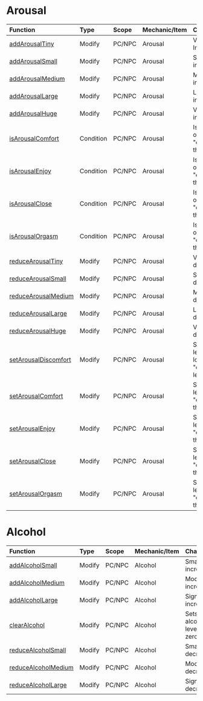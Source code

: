 # Arousal

| Function | Type | Scope | Mechanic/Item | Change | Parameters | Returns |
| :------- | :--- | :---- | :------------ | :----- | :---- | :---- |
| [addArousalTiny](Context-Objects#addarousaltiny-void) | Modify | PC/NPC | Arousal | Very small Increase | None  | Void |
| [addArousalSmall](Context-Objects#addarousalsmall-void) | Modify | PC/NPC | Arousal | Small increase | None  | Void |
| [addArousalMedium](Context-Objects#addarousalmedium-void) | Modify | PC/NPC | Arousal | Moderate increase | None  | Void |
| [addArousalLarge](Context-Objects#addarousallarge-void) | Modify | PC/NPC | Arousal | Large increase | None  | Void |
| [addArousalHuge](Context-Objects#addarousalhuge-void) | Modify | PC/NPC | Arousal | Very large increase | None  | Void |
| [isArousalComfort](Context-Objects#isarousalcomfort-void) | Condition | PC/NPC | Arousal | Is arousal at or above the "comfort" threshold? | None  | Boolean |
| [isArousalEnjoy](Context-Objects#isarousalenjoy-void) | Condition | PC/NPC | Arousal | Is arousal at or above the "enjoy" threshold? | None  | Boolean |
| [isArousalClose](Context-Objects#isarousalclose-void) | Condition | PC/NPC | Arousal | Is arousal at or above the "close" threshold? | None  | Boolean |
| [isArousalOrgasm](Context-Objects#isarousalorgasm-void) | Condition | PC/NPC | Arousal | Is arousal at or above the "orgasm" threshold? | None  | Boolean |
| [reduceArousalTiny](Context-Objects#reducearousaltiny-void) | Modify | PC/NPC | Arousal | Very small decrease | None  | Void |
| [reduceArousalSmall](Context-Objects#reducearousalsmall-void) | Modify | PC/NPC | Arousal | Small decrease | None  | Void |
| [reduceArousalMedium](Context-Objects#reducearousalmedium-void) | Modify | PC/NPC | Arousal | Moderate decrease | None  | Void |
| [reduceArousalLarge](Context-Objects#reducearousallarge-void) | Modify | PC/NPC | Arousal | Large decrease | None  | Void |
| [reduceArousalHuge](Context-Objects#reducearousalhuge-void) | Modify | PC/NPC | Arousal | Very large decrease | None  | Void |
| [setArousalDiscomfort](Context-Objects#setarousaldiscomfort-void) | Modify | PC/NPC | Arousal | Sets arousal level to lowest "discomfort" level | None  | Void |
| [setArousalComfort](Context-Objects#setarousalcomfort-void) | Modify | PC/NPC | Arousal | Sets arousal level to the "comfort" threshold | None  | Void |
| [setArousalEnjoy](Context-Objects#setarousalenjoy-void) | Modify | PC/NPC | Arousal | Sets arousal level to the "enjoy" threshold | None  | Void |
| [setArousalClose](Context-Objects#setarousalclose-void) | Modify |  PC/NPC | Arousal | Sets arousal level to the "close" threshold | None  | Void |
| [setArousalOrgasm](Context-Objects#setarousalorgasm-void) | Modify | PC/NPC | Arousal | Sets arousal level to the "orgasm" threshold | None  | Void |

# Alcohol

| Function | Type | Scope | Mechanic/Item | Change | Parameters | Returns |
| :------- | :--- | :---- | :------------ | :----- | :---- | :---- |
| [addAlcoholSmall](Context-Objects#addalcoholsmall-void) | Modify | PC/NPC | Alcohol | Small increase | None  | Void |
| [addAlcoholMedium](Context-Objects#addalcoholmedium-void) | Modify | PC/NPC | Alcohol | Moderate increase | None  | Void |
| [addAlcoholLarge](Context-Objects#addalcohollarge-void) | Modify | PC/NPC | Alcohol | Significant increase | None  | Void |
| [clearAlcohol](Context-Objects#clearalcohol-void) | Modify | PC/NPC | Alcohol | Sets alcohol level to zero | None  | Void |
| [reduceAlcoholSmall](Context-Objects#reducealcoholsmall-void) | Modify | PC/NPC | Alcohol | Small decrease | None  | Void |
| [reduceAlcoholMedium](Context-Objects#reducealcoholmedium-void) | Modify | PC/NPC | Alcohol | Moderate decrease | None  | Void |
| [reduceAlcoholLarge](Context-Objects#reducealcohollarge-void) | Modify | PC/NPC | Alcohol | Significant decrease | None  | Void |